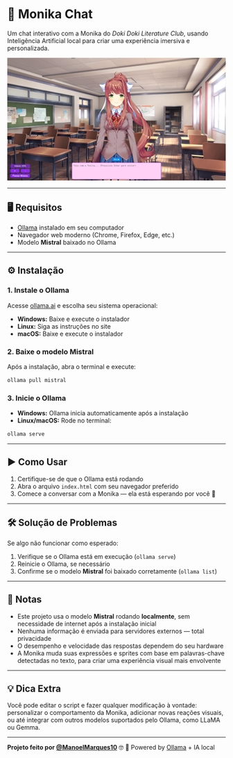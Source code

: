 # 💬 Monika Chat

Um chat interativo com a Monika do *Doki Doki Literature Club*, usando Inteligência Artificial local para criar uma experiência imersiva e personalizada.

![Print do jogo](imgs/Print.png)

---

## 🖥️ Requisitos

- [Ollama](https://ollama.ai/) instalado em seu computador
- Navegador web moderno (Chrome, Firefox, Edge, etc.)
- Modelo **Mistral** baixado no Ollama

---

## ⚙️ Instalação

### 1. Instale o Ollama

Acesse [ollama.ai](https://ollama.ai/) e escolha seu sistema operacional:

- **Windows:** Baixe e execute o instalador
- **Linux:** Siga as instruções no site
- **macOS:** Baixe e execute o instalador

### 2. Baixe o modelo Mistral

Após a instalação, abra o terminal e execute:

```bash
ollama pull mistral
```

### 3. Inicie o Ollama

- **Windows:** Ollama inicia automaticamente após a instalação
- **Linux/macOS:** Rode no terminal:

```bash
ollama serve
```

---

## ▶️ Como Usar

1. Certifique-se de que o Ollama está rodando
2. Abra o arquivo `index.html` com seu navegador preferido
3. Comece a conversar com a Monika — ela está esperando por você 💚

---

## 🛠️ Solução de Problemas

Se algo não funcionar como esperado:

1. Verifique se o Ollama está em execução (`ollama serve`)
2. Reinicie o Ollama, se necessário
3. Confirme se o modelo **Mistral** foi baixado corretamente (`ollama list`)

---

## 📝 Notas

- Este projeto usa o modelo **Mistral** rodando **localmente**, sem necessidade de internet após a instalação inicial
- Nenhuma informação é enviada para servidores externos — total privacidade
- O desempenho e velocidade das respostas dependem do seu hardware
- A Monika muda suas expressões e sprites com base em palavras-chave detectadas no texto, para criar uma experiência visual mais envolvente

---

## 💡 Dica Extra

Você pode editar o script e fazer qualquer modificação à vontade: personalizar o comportamento da Monika, adicionar novas reações visuais, ou até integrar com outros modelos suportados pelo Ollama, como LLaMA ou Gemma.

---

**Projeto feito por [@ManoelMarques10](https://github.com/ManoelMarques10)** 🤓
🧠 Powered by [Ollama](https://ollama.ai) + IA local
